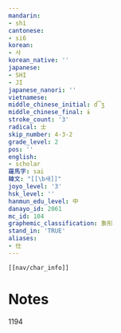 ```yaml
---
mandarin:
- shì
cantonese:
- si6
korean:
- 사
korean_native: ''
japanese:
- SHI
- JI
japanese_nanori: ''
vietnamese:
middle_chinese_initial: d͡ʒ
middle_chinese_final: ɨ
stroke_count: '3'
radical: 士
skip_number: 4-3-2
grade_level: 2
pos: ''
english:
- scholar
羅馬字: sai
韓文: "[[\b새]]"
joyo_level: '3'
hsk_level: ''
hanmun_edu_level: 中
danayo_id: 2061
mc_id: 104
graphemic_classification: 象形
stand_in: 'TRUE'
aliases:
- 仕
---
```

```meta-bind-embed
[[nav/char_info]]
```

# Notes
1194
